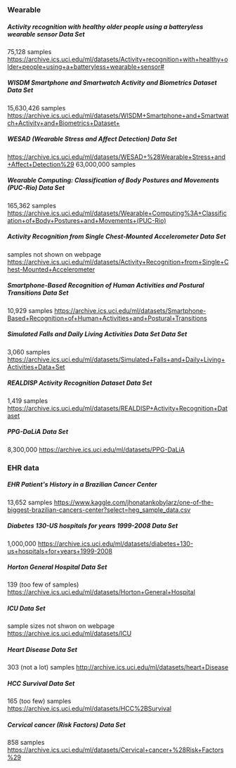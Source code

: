 ### Wearable

##### Activity recognition with healthy older people using a batteryless wearable sensor Data Set
75,128 samples
https://archive.ics.uci.edu/ml/datasets/Activity+recognition+with+healthy+older+people+using+a+batteryless+wearable+sensor#

##### WISDM Smartphone and Smartwatch Activity and Biometrics Dataset Data Set
15,630,426 samples
https://archive.ics.uci.edu/ml/datasets/WISDM+Smartphone+and+Smartwatch+Activity+and+Biometrics+Dataset+

##### WESAD (Wearable Stress and Affect Detection) Data Set
https://archive.ics.uci.edu/ml/datasets/WESAD+%28Wearable+Stress+and+Affect+Detection%29
63,000,000 samples

##### Wearable Computing: Classification of Body Postures and Movements (PUC-Rio) Data Set
165,362 samples
https://archive.ics.uci.edu/ml/datasets/Wearable+Computing%3A+Classification+of+Body+Postures+and+Movements+(PUC-Rio)

##### Activity Recognition from Single Chest-Mounted Accelerometer Data Set
samples not shown on webpage
https://archive.ics.uci.edu/ml/datasets/Activity+Recognition+from+Single+Chest-Mounted+Accelerometer

##### Smartphone-Based Recognition of Human Activities and Postural Transitions Data Set
10,929 samples
https://archive.ics.uci.edu/ml/datasets/Smartphone-Based+Recognition+of+Human+Activities+and+Postural+Transitions

##### Simulated Falls and Daily Living Activities Data Set Data Set
3,060 samples
https://archive.ics.uci.edu/ml/datasets/Simulated+Falls+and+Daily+Living+Activities+Data+Set

##### REALDISP Activity Recognition Dataset Data Set
1,419 samples
https://archive.ics.uci.edu/ml/datasets/REALDISP+Activity+Recognition+Dataset

##### PPG-DaLiA Data Set
8,300,000
https://archive.ics.uci.edu/ml/datasets/PPG-DaLiA

### EHR data

##### EHR Patient's History in a Brazilian Cancer Center
13,652 samples
https://www.kaggle.com/jhonatankobylarz/one-of-the-biggest-brazilian-cancers-center?select=heg_sample_data.csv

##### Diabetes 130-US hospitals for years 1999-2008 Data Set
1,000,000
https://archive.ics.uci.edu/ml/datasets/diabetes+130-us+hospitals+for+years+1999-2008

##### Horton General Hospital Data Set
139 (too few of samples)
https://archive.ics.uci.edu/ml/datasets/Horton+General+Hospital

##### ICU Data Set
sample sizes not shwon on webpage
https://archive.ics.uci.edu/ml/datasets/ICU

##### Heart Disease Data Set
303 (not a lot) samples
http://archive.ics.uci.edu/ml/datasets/heart+Disease

##### HCC Survival Data Set
165 (too few) samples
https://archive.ics.uci.edu/ml/datasets/HCC%2BSurvival

##### Cervical cancer (Risk Factors) Data Set
858 samples
https://archive.ics.uci.edu/ml/datasets/Cervical+cancer+%28Risk+Factors%29

